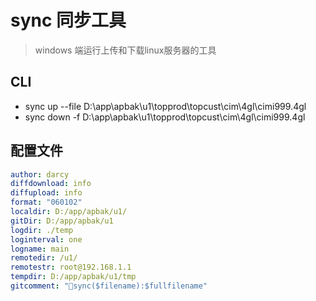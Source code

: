# sync 同步工具

> windows 端运行上传和下载linux服务器的工具

## CLI

+ sync up --file D:\app\apbak\u1\topprod\topcust\cim\4gl\cimi999.4gl
+ sync down -f D:\app\apbak\u1\topprod\topcust\cim\4gl\cimi999.4gl

## 配置文件

```yaml
author: darcy
diffdownload: info
diffupload: info
format: "060102"
localdir: D:/app/apbak/u1/
gitDir: D:/app/apbak/u1
logdir: ./temp
loginterval: one
logname: main
remotedir: /u1/
remotestr: root@192.168.1.1
tempdir: D:/app/apbak/u1/tmp
gitcomment: "💾sync($filename):$fullfilename"
```